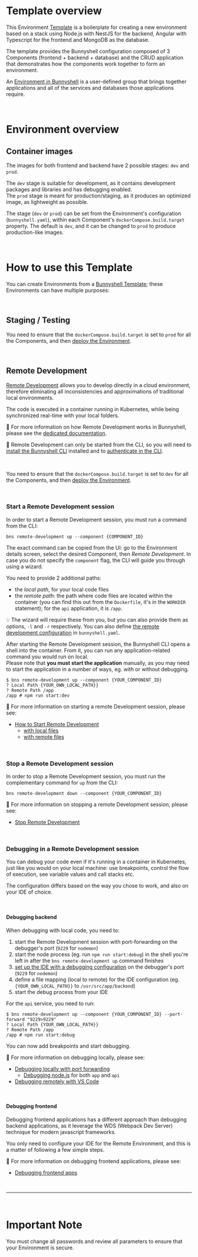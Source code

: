 # Template overview

This Environment [Template](https://documentation.bunnyshell.com/docs/templates-what-are-templates) is a boilerplate for creating a new environment based on a stack using Node.js with NestJS for the backend, Angular with Typescript for the frontend and MongoDB as the database.

The template provides the Bunnyshell configuration composed of 3 Components (frontend + backend + database) and the CRUD application that demonstrates how the components work together to form an environment.

An [Environment in Bunnyshell](https://documentation.bunnyshell.com/docs/environments) is a user-defined group that brings together applications and all of the services and databases those applications require.

&nbsp;

# Environment overview

## Container images

The images for both frontend and backend have 2 possible stages: `dev` and `prod`.

The `dev` stage is suitable for development, as it contains development packages and libraries and has debugging enabled.  
The `prod` stage is meant for production/staging, as it produces an optimized image, as lightweight as possible.

The stage (`dev` or `prod`) can be set from the Environment's configuration (`bunnyshell.yaml`), within each Component's `dockerCompose.build.target` property. The default is `dev`, and it can be changed to `prod` to produce production-like images.

&nbsp;

# How to use this Template

You can create Environments from a [Bunnyshell Template](https://documentation.bunnyshell.com/docs/templates-what-are-templates); these Environments can have multiple purposes:

&nbsp;

## Staging / Testing

You need to ensure that the `dockerCompose.build.target` is set to `prod` for all the Components, and then [deploy the Environment](https://documentation.bunnyshell.com/docs/environment-workflows-deploy).

&nbsp;

## Remote Development

[Remote Development](https://documentation.bunnyshell.com/docs/remote-development) allows you to develop directly in a cloud environment, therefore eliminating all inconsistencies and approximations of traditional local environments.

The code is executed in a container running in Kubernetes, while being synchronized real-time with your local folders.

📖 For more information on how Remote Development works in Bunnyshell, please see the [dedicated documentation](https://documentation.bunnyshell.com/docs/remote-development).

🧱 Remote Development can only be started from the CLI, so you will need to [install the Bunnyshell CLI](https://documentation.bunnyshell.com/docs/bunnyshell-cli-install) installed and to [authenticate in the CLI](https://documentation.bunnyshell.com/docs/bunnyshell-cli-authentication).

&nbsp;

You need to ensure that the `dockerCompose.build.target` is set to `dev` for all the Components, and then [deploy the Environment](https://documentation.bunnyshell.com/docs/environment-workflows-deploy).

&nbsp;

### Start a Remote Development session

In order to start a Remote Development session, you must run a command from the CLI:
```
bns remote-development up --component {COMPONENT_ID}
```

The exact command can be copied from the UI: go to the Environment details screen, select the desired Component, then *Remote Development*. In case you do not specify the `component` flag, the CLI will guide you through using a wizard.

You need to provide 2 additional paths:
- the *local path*, for your local code files
- the *remote path*: the path where code files are located within the container (you can find this out from the `Dockerfile`, it's in the `WORKDIR` statement); for the `api` application, it is `/app`.

💡 The wizard will require these from you, but you can also provide them as options, `-l` and `-r` respectively. You can also define [the remote development configuration](https://documentation.bunnyshell.com/docs/remote-development-sharing-configuration) in `bunnyshell.yaml`.

After starting the Remote Development session, the Bunnyshell CLI opens a shell into the container. From it, you can run any application-related command you would run on local.  
Please note that **you must start the application** manually, as you may need to start the application in a number of ways, eg. with or without debugging.

```
$ bns remote-development up --component {YOUR_COMPONENT_ID}
? Local Path {YOUR_OWN_LOCAL_PATH}}
? Remote Path /app
/app # npm run start:dev
```

📖 For more information on starting a remote Development session, please see:
- [How to Start Remote Development](https://documentation.bunnyshell.com/docs/remote-development-start)
  - [with local files](https://documentation.bunnyshell.com/docs/remote-development-local-files)
  - [with remote files](https://documentation.bunnyshell.com/docs/remote-development-remote-files)

&nbsp;

### Stop a Remote Development session

In order to stop a Remote Development session, you must run the complementary command for `up` from the CLI:
```
bns remote-development down --component {YOUR_COMPONENT_ID}
```

📖 For more information on stopping a remote Development session, please see:
- [Stop Remote Development](https://documentation.bunnyshell.com/docs/remote-development-stop)

&nbsp;

### Debugging in a Remote Development session

You can debug your code even if it's running in a container in Kubernetes, just like you would on your local machine: use breakpoints, control the flow of execution, see variable values and call stacks etc.

The configuration differs based on the way you chose to work, and also on your IDE of choice.

&nbsp;

#### Debugging backend

When debugging with local code, you need to:
1. start the Remote Development session with port-forwarding on the debugger's port (`9229` for `nodemon`)
2. start the node process (eg. run `npm run start:debug`) in the shell you're left in after the `bns remote-development up` command finishes
3. [set up the IDE with a debugging configuration](https://documentation.bunnyshell.com/docs/remote-development-debugging-nodejs#setting-up-the-ide) on the debugger's port (`9229` for `nodemon`)
4. define a file mapping (local to remote) for the IDE configuration (eg. `{YOUR_OWN_LOCAL_PATH}}` to `/usr/src/app/backend`)
5. start the debug process from your IDE

For the `api` service, you need to run:
```
$ bns remote-development up --component {YOUR_COMPONENT_ID} --port-forward "9229>9229"
? Local Path {YOUR_OWN_LOCAL_PATH}}
? Remote Path /app
/app # npm run start:debug
```

You can now add breakpoints and start debugging.

📖 For more information on debugging locally, please see:
- [Debugging locally with port forwarding](https://documentation.bunnyshell.com/docs/remote-development-debugging)
  - [Debugging node.js](https://documentation.bunnyshell.com/docs/remote-development-debugging-nodejs) for both `app` and `api`
- [Debugging remotely with VS Code](https://documentation.bunnyshell.com/docs/remote-development-configure-vs-code)

&nbsp;

#### Debugging frontend

Debugging frontend applications has a different approach than debugging backend applications, as it leverage the WDS (Webpack Dev Server) technique for modern javascript frameworks.

You only need to configure your IDE for the Remote Environment, and this is a matter of following a few simple steps.

📖 For more information on debugging frontend applications, please see:
- [Debugging frontend apps](https://documentation.bunnyshell.com/docs/remote-development-debugging-frontend)

&nbsp;

---

&nbsp;

# Important Note

You must change all passwords and review all parameters to ensure that your Environment is secure.
